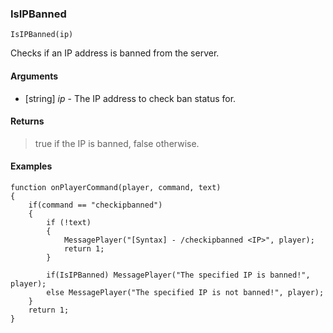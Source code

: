 ### IsIPBanned
```Squirrel
IsIPBanned(ip)
```

Checks if an IP address is banned from the server.

#### Arguments
- [string] *ip* - The IP address to check ban status for.

#### Returns
> true if the IP is banned, false otherwise.

#### Examples
```Squirrel
function onPlayerCommand(player, command, text)
{
    if(command == "checkipbanned")
    {
        if (!text) 
        {
            MessagePlayer("[Syntax] - /checkipbanned <IP>", player);
            return 1;
        }

        if(IsIPBanned) MessagePlayer("The specified IP is banned!", player);
        else MessagePlayer("The specified IP is not banned!", player);
    }
    return 1;
}
```